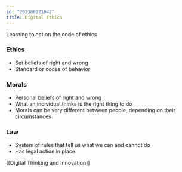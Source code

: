 ```yaml
---
id: "202308221642"
title: Digital Ethics
---
```


Learning to act on the code of ethics

### Ethics

- Set beliefs of right and wrong
- Standard or codes of behavior

### Morals

- Personal beliefs of right and wrong
- What an individual thinks is the right thing to do
- Morals can be very different between people, depending on their circumstances

### Law

- System of rules that tell us what we can and cannot do
- Has legal action in place

[[Digital Thinking and Innovation]]
